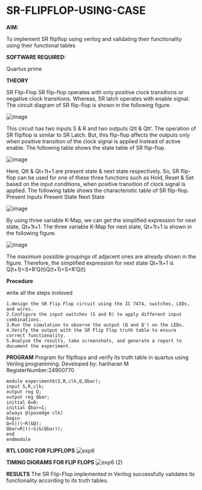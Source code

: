 # SR-FLIPFLOP-USING-CASE

**AIM:**

To implement  SR flipflop using verilog and validating their functionality using their functional tables

**SOFTWARE REQUIRED:**

Quartus prime

**THEORY**

SR Flip-Flop SR flip-flop operates with only positive clock transitions or negative clock transitions. Whereas, SR latch operates with enable signal. The circuit diagram of SR flip-flop is shown in the following figure.

![image](https://github.com/naavaneetha/SR-FLIPFLOP-USING-CASE/assets/154305477/0f710028-ad52-4d3e-9276-8714cf023a25)

 
This circuit has two inputs S & R and two outputs Qtt & Qtt’. The operation of SR flipflop is similar to SR Latch. But, this flip-flop affects the outputs only when positive transition of the clock signal is applied instead of active enable. The following table shows the state table of SR flip-flop.

![image](https://github.com/naavaneetha/SR-FLIPFLOP-USING-CASE/assets/154305477/dabfc4f4-87e3-4cbc-9472-f89ee1b5ed30)

 
Here, Qtt & Qt+1t+1 are present state & next state respectively. So, SR flip-flop can be used for one of these three functions such as Hold, Reset & Set based on the input conditions, when positive transition of clock signal is applied. The following table shows the characteristic table of SR flip-flop. Present Inputs Present State Next State

![image](https://github.com/naavaneetha/SR-FLIPFLOP-USING-CASE/assets/154305477/dd90d16c-aec5-4290-a586-e2346b1e9eb5)

 
By using three variable K-Map, we can get the simplified expression for next state, Qt+1t+1. The three variable K-Map for next state, Qt+1t+1 is shown in the following figure.

![image](https://github.com/naavaneetha/SR-FLIPFLOP-USING-CASE/assets/154305477/473efad6-d70b-4ca7-aeb7-898bbfca319f)

 
The maximum possible groupings of adjacent ones are already shown in the figure. Therefore, the simplified expression for next state Qt+1t+1 is Q(t+1)=S+R′Q(t)Q(t+1)=S+R′Q(t)

**Procedure**

write all the steps invloved 
```
1.design the SR Flip Flop circuit using the IC 7474, switches, LEDs, and wires.
2.Configure the input switches (S and R) to apply different input combinations.
3.Run the simulation to observe the output (Q and Q') on the LEDs.
4.Verify the output with the SR Flip Flop truth table to ensure correct functionality.
5.Analyze the results, take screenshots, and generate a report to document the experiment.
```
**PROGRAM**
Program for flipflops and verify its truth table in quartus using Verilog programming.
Developed by: hariharan M
RegisterNumber:24900770
```
module experiment6(S,R,clk,Q,Qbar);
input S,R,clk;
output reg Q;
output reg Qbar;
initial Q=0;
initial Qbar=1;
always @(posedge clk)
begin 
Q=S|((~R)&Q);
Qbar=R|((~S)&(Qbar));
end 
endmodule
```

**RTL LOGIC FOR FLIPFLOPS**
![exp6](https://github.com/user-attachments/assets/8eac7d96-ce61-4078-8f67-d737fdfc0a46)

**TIMING DIGRAMS FOR FLIP FLOPS**
![exp6 (2)](https://github.com/user-attachments/assets/1aaea694-facc-4e7b-b147-af98aba7283e)

**RESULTS**
The SR Flip-Flop implemented in Verilog successfully validates its functionality according to its truth tables.

